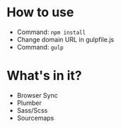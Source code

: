 # How to use

- Command: `npm install`
- Change domain URL in gulpfile.js
- Command: `gulp`

# What's in it? 

- Browser Sync
- Plumber
- Sass/Scss
- Sourcemaps